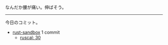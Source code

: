 なんだか腰が痛い。伸ばそう。

---

今日のコミット。

- [rust-sandbox](https://github.com/bouzuya/rust-sandbox) 1 commit
  - [ruscal: 30](https://github.com/bouzuya/rust-sandbox/commit/42c52b1eff07c1aa1309a0186b3fa59860c3db5d)

